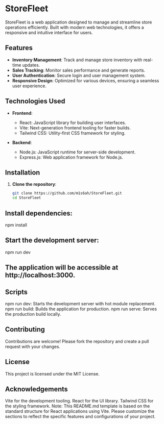 # StoreFleet

StoreFleet is a web application designed to manage and streamline store operations efficiently. Built with modern web technologies, it offers a responsive and intuitive interface for users.

## Features

- **Inventory Management**: Track and manage store inventory with real-time updates.
- **Sales Tracking**: Monitor sales performance and generate reports.
- **User Authentication**: Secure login and user management system.
- **Responsive Design**: Optimized for various devices, ensuring a seamless user experience.

## Technologies Used

- **Frontend**:
  - React: JavaScript library for building user interfaces.
  - Vite: Next-generation frontend tooling for faster builds.
  - Tailwind CSS: Utility-first CSS framework for styling.

- **Backend**:
  - Node.js: JavaScript runtime for server-side development.
  - Express.js: Web application framework for Node.js.

## Installation

1. **Clone the repository**:

   ```bash
   git clone https://github.com/m1s6ah/StoreFleet.git
   cd StoreFleet

   
## Install dependencies:

npm install


## Start the development server:

npm run dev


## The application will be accessible at http://localhost:3000.

## Scripts
npm run dev: Starts the development server with hot module replacement.
npm run build: Builds the application for production.
npm run serve: Serves the production build locally.

## Contributing
Contributions are welcome! Please fork the repository and create a pull request with your changes.

## License
This project is licensed under the MIT License.

## Acknowledgements
Vite for the development tooling.
React for the UI library.
Tailwind CSS for the styling framework.
Note: This README.md template is based on the standard structure for React applications using Vite. Please customize the sections to reflect the specific features and configurations of your project.

